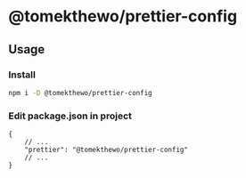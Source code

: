 # @tomekthewo/prettier-config

## Usage

### Install

```bash
npm i -D @tomekthewo/prettier-config
```

### Edit package.json in project

```jsonc
{
	// ...
	"prettier": "@tomekthewo/prettier-config"
	// ...
}
```
